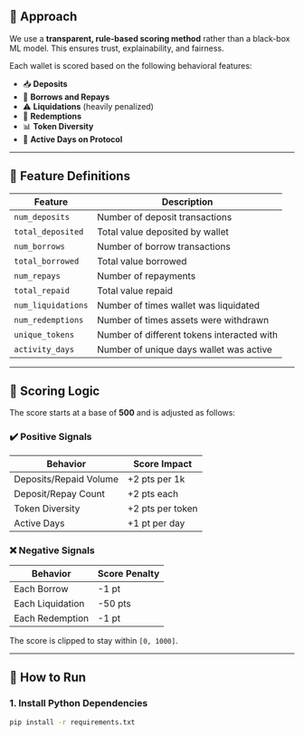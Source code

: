 
## 🧠 Approach

We use a **transparent, rule-based scoring method** rather than a black-box ML model. This ensures trust, explainability, and fairness.

Each wallet is scored based on the following behavioral features:

- 📥 **Deposits**
- 💸 **Borrows and Repays**
- ⚠️ **Liquidations** (heavily penalized)
- 🔄 **Redemptions**
- 📊 **Token Diversity**
- 📆 **Active Days on Protocol**

---

## 🧮 Feature Definitions

| Feature              | Description                                  |
|----------------------|----------------------------------------------|
| `num_deposits`       | Number of deposit transactions               |
| `total_deposited`    | Total value deposited by wallet              |
| `num_borrows`        | Number of borrow transactions                |
| `total_borrowed`     | Total value borrowed                         |
| `num_repays`         | Number of repayments                         |
| `total_repaid`       | Total value repaid                           |
| `num_liquidations`   | Number of times wallet was liquidated        |
| `num_redemptions`    | Number of times assets were withdrawn        |
| `unique_tokens`      | Number of different tokens interacted with   |
| `activity_days`      | Number of unique days wallet was active      |

---

## 🧮 Scoring Logic

The score starts at a base of **500** and is adjusted as follows:

### ✔️ Positive Signals

| Behavior                     | Score Impact     |
|-----------------------------|------------------|
| Deposits/Repaid Volume      | +2 pts per 1k    |
| Deposit/Repay Count         | +2 pts each      |
| Token Diversity             | +2 pts per token |
| Active Days                 | +1 pt per day    |

### ❌ Negative Signals

| Behavior                     | Score Penalty    |
|-----------------------------|------------------|
| Each Borrow                 | -1 pt            |
| Each Liquidation            | -50 pts          |
| Each Redemption             | -1 pt            |

The score is clipped to stay within `[0, 1000]`.

---

## 🚀 How to Run

### 1. Install Python Dependencies

```bash
pip install -r requirements.txt
